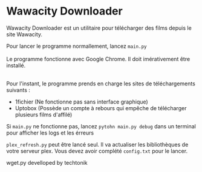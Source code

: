 # Wawacity Downloader

Wawacity Downloader est un utilitaire pour télécharger des films depuis le site Wawacity.

Pour lancer le programme normallement, lancez ```main.py```
<br>
<br>
Le programme fonctionne avec Google Chrome. Il doit imérativement être installé.
<br>
<br>

Pour l'instant, le programme prends en charge les sites de téléchargements suivants :
- 1fichier  (Ne fonctionne pas sans interface graphique)
- Uptobox   (Possède un compte à rebours qui empêche de télécharger plusieurs films d'affilé)

Si ```main.py``` ne fonctionne pas, lancez ```pytohn main.py debug``` dans un terminal pour afficher les logs et les érreurs

```plex_refresh.py``` peut être lancé seul. Il va actualiser les bibliothèques de votre serveur plex. Vous devez avoir complété ```config.txt``` pour le lancer.

wget.py develloped by techtonik
